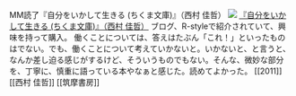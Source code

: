 MM読了『自分をいかして生きる (ちくま文庫)』（西村 佳哲）
[![](https://images-fe.ssl-images-amazon.com/images/I/41GScPU5enL._SL160_.jpg)](http://www.amazon.co.jp/exec/obidos/ASIN/4480428410/choiyaki81-22/ref=nosim)
[『自分をいかして生きる (ちくま文庫)』（西村 佳哲）](http://www.amazon.co.jp/exec/obidos/ASIN/4480428410/choiyaki81-22/ref=nosim)
ブログ、R-styleで紹介されていて、興味を持って購入。
働くことについては、答えはたぶん「これ！」といったものはでない。でも、働くことについて考えていかないと。いかないと、と言うと、なんか差し迫る感じがするけど、そういうものでもない。そんな、微妙な部分を、丁寧に、慎重に語っている本やなぁと感じた。読めてよかった。
[[2011]] [[西村 佳哲]] [[筑摩書房]]
